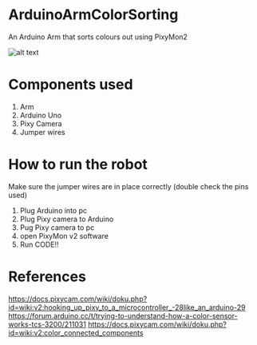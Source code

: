 # ArduinoArmColorSorting
An Arduino Arm that sorts colours out using PixyMon2

![alt text](https://github.com/[username]/[reponame]/blob/[branch]/image.jpg?raw=true)

# Components used

1. Arm 
2. Arduino Uno
3. Pixy Camera
4. Jumper wires


# How to run the robot 

Make sure the jumper wires are in place correctly (double check the pins used)

1. Plug Arduino into pc
2. Plug Pixy camera to Arduino
3. Pug Pixy camera to pc 
4. open PixyMon v2 software
5. Run CODE!!


# References

https://docs.pixycam.com/wiki/doku.php?id=wiki:v2:hooking_up_pixy_to_a_microcontroller_-28like_an_arduino-29
https://forum.arduino.cc/t/trying-to-understand-how-a-color-sensor-works-tcs-3200/211031
https://docs.pixycam.com/wiki/doku.php?id=wiki:v2:color_connected_components
